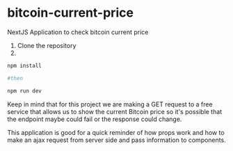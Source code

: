 # bitcoin-current-price
NextJS Application to check bitcoin current price

1. Clone the repository
2. 
```bash
npm install

#then

npm run dev

```

Keep in mind that for this project we are making a GET request to a free service that allows us to show the current Bitcoin price 
so it's possible that the endpoint maybe could fail or the response could change.

This application is good for a quick reminder of how props work and how to make an ajax request from server side and pass information to components.